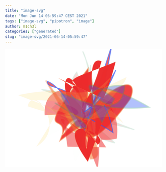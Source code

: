 ```yaml
---
title: "image-svg"
date: "Mon Jun 14 05:59:47 CEST 2021"
tags: ["image-svg", "pipotron", "image"]
author: m1ch3l
categories: ["generated"]
slug: "image-svg/2021-06-14-05:59:47"
---
```


![](image.svg)
